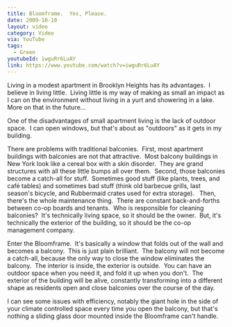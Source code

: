 ```yaml
---
title: Bloomframe.  Yes, Please.
date: 2009-10-10
layout: video
category: Video
via: YouTube
tags:
  - Green
youtubeId: iwguRr6LuAY
link: https://www.youtube.com/watch?v=iwguRr6LuAY
---
```


  Living in a modest apartment in Brooklyn Heights has its advantages.  I believe in living little.  Living little is my way of making as small an impact as I can on the environment without living in a yurt and showering in a lake.  More on that in the future…
<!-- more -->  
One of the disadvantages of small apartment living is the lack of outdoor space.  I can open windows, but that's about as "outdoors" as it gets in my building.

There are problems with traditional balconies.  First, most apartment buildings with balconies are not that attractive.  Most balcony buildings in New York look like a cereal box with a skin disorder.  They are grand structures with all these little bumps all over them.  Second, those balconies become a catch-all for stuff.  Sometimes good stuff (like plants, trees, and café tables) and sometimes bad stuff (think old barbecue grills, last season's bicycle, and Rubbermaid crates used for extra storage).   Then, there's the whole maintenance thing.  There are constant back-and-forths between co-op boards and tenants.  Who is responsible for cleaning balconies?  It's technically living space, so it should be the owner.  But, it's technically the exterior of the building, so it should be the co-op management company.

Enter the Bloomframe.  It's basically a window that folds out of the wall and becomes a balcony.  This is just plain brilliant.  The balcony will not become a catch-all, because the only way to close the window eliminates the balcony.  The interior is inside, the exterior is outside.  You can have an outdoor space when you need it, and fold it up when you don't.  The exterior of the building will be alive, constantly transforming into a different shape as residents open and close balconies over the course of the day.

I can see some issues with efficiency, notably the giant hole in the side of your climate controlled space every time you open the balcony, but that's nothing a sliding glass door mounted inside the Bloomframe can't handle.